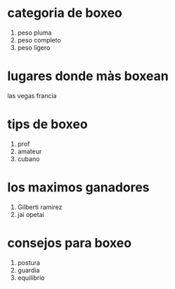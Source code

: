 # categoria de boxeo
1. peso pluma
2. peso completo
4. peso ligero
# lugares donde màs boxean 
las vegas 
francia 
# tips de boxeo 
1. prof
2. amateur
3. cubano
# los maximos ganadores
1. Gilberti ramirez
2. jai opetai
# consejos para boxeo 
1. postura 
2. guardia 
3. equilibrio